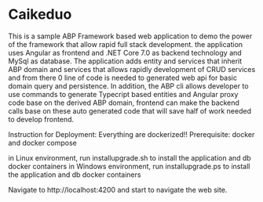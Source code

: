 # Caikeduo
This is a sample ABP Framework based web application to demo the power of the framework that allow rapid full stack development. the application uses Angular as frontend and .NET Core 7.0 as backend technology and MySql as database. 
The application adds entity and services that inherit ABP domain and services that allows rapidly development of CRUD services and from there 0 line of code is needed to generated web api for basic domain query and persistence.
In addition, the ABP cli allows developer to use commands to generate Typecript based entities and Angular proxy code base on the derived ABP domain, frontend can make the backend calls base on these auto generated code that will save half of work needed to develop frontend.

Instruction for Deployment: Everything are dockerized!!
Prerequisite: docker and docker compose

in Linux environment, run installupgrade.sh to install the application and db docker containers
in Windows environment, run installupgrade.ps to install the application and db docker containers

Navigate to http://localhost:4200 and start to navigate the web site.
